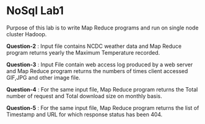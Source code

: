 
# NoSql Lab1

Purpose of this lab is to write Map Reduce programs and run on single node cluster Hadoop.

**Question-2**  :  Input file contains NCDC weather data and Map Reduce program returns yearly the Maximum Temperature recorded.

**Question-3**  :  Input File contain web access log produced by a web server and Map Reduce program returns the numbers of times client accessed GIF,JPG and other image file.

**Question-4** :   For the same input file, Map Reduce program returns the Total number of request and Total download size on  monthly basis.

**Question-5** :   For the same input file, Map Reduce program returns the list of Timestamp and URL for which response status has been 404.
